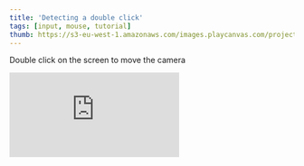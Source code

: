 ```yaml
---
title: 'Detecting a double click'
tags: [input, mouse, tutorial]
thumb: https://s3-eu-west-1.amazonaws.com/images.playcanvas.com/projects/12/436526/A98DD2-image-75.jpg
---
```


Double click on the screen to move the camera
<div className="iframe-container">
    <iframe loading="lazy" src="https://playcanv.as/p/BSSXwNAj/" title="Detecting a double click" webkitallowfullscreen="true" mozallowfullscreen="true" allow="autoplay" allowfullscreen="true" allowvr="" scrolling="no" frameborder="0" />
</div>
